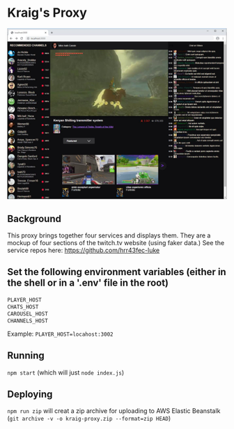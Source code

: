 # Kraig's Proxy
![screenshot](https://github.com/hrr43fec-luke/kraig-proxy/blob/master/twitchy.jpg?raw=true)

## Background
This proxy brings together four services and displays them. They are a mockup of four sections of the twitch.tv website (using faker data.) See the service repos here: https://github.com/hrr43fec-luke

## Set the following environment variables (either in the shell or in a '.env' file in the root)
    PLAYER_HOST
    CHATS_HOST
    CAROUSEL_HOST
    CHANNELS_HOST
Example: `PLAYER_HOST=locahost:3002`

## Running
`npm start` (which will just `node index.js`)

## Deploying
`npm run zip` will creat a zip archive for uploading to AWS Elastic Beanstalk (`git archive -v -o kraig-proxy.zip --format=zip HEAD`)
